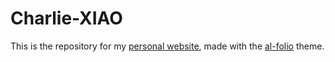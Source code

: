 # Charlie-XIAO

This is the repository for my [personal website](https://charlie-xiao.github.io), made
with the [al-folio](https://github.com/alshedivat/al-folio) theme.
